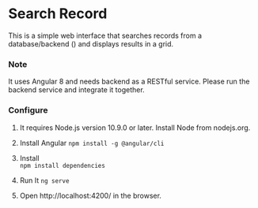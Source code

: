 # Search Record
This is a simple web interface that searches records from a database/backend () and displays results in a grid.

### Note

It uses Angular 8 and needs backend as a RESTful service. 
Please run the backend service and integrate it together.

### Configure

1. It requires Node.js version 10.9.0 or later.
Install Node from nodejs.org.

2. Install Angular 
`npm install -g @angular/cli`

3. Install  
`npm install dependencies`

4. Run It
`ng serve`

5. Open http://localhost:4200/ in the browser.



